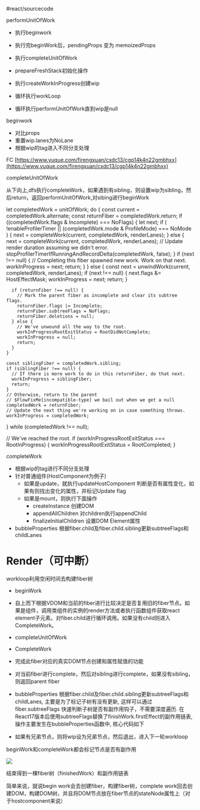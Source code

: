 #react/sourcecode

performUnitOfWork

-   执行beginwork
-   执行完beginWork后，pendingProps 变为 memoizedProps
-   执行completeUnitOfWork



- prepareFreshStack初始化操作
- 执行createWorkInProgress创建wip
- 循环执行workLoop
- 循环执行performUnitOfWork直到wip是null

  

  

beginwork

-   对比props
-   重置wip.lanes为NoLane
-   根据wip的tag进入不同分支处理

FC [https://www.yuque.com/firengxuan/cxdc13/cgp14k4n22gmbhxx](https://www.yuque.com/firengxuan/cxdc13/cgp14k4n22gmbhxx)

  

completeUnitOfWork

从下向上,dfs执行completeWork，如果遇到有sibling，则设置wip为sibling，然后return，返回performUnitOfWork,对sibing进行beginWork

let completedWork = unitOfWork;
  do {
    const current = completedWork.alternate;
    const returnFiber = completedWork.return;
    if ((completedWork.flags & Incomplete) === NoFlags) {
      let next;
      if (
        !enableProfilerTimer ||
        (completedWork.mode & ProfileMode) === NoMode
      ) {
        next = completeWork(current, completedWork, renderLanes);
      } else {
        next = completeWork(current, completedWork, renderLanes);
        // Update render duration assuming we didn't error.
        stopProfilerTimerIfRunningAndRecordDelta(completedWork, false);
      }
      if (next !== null) {
        // Completing this fiber spawned new work. Work on that next.
        workInProgress = next;
        return;
      }
    } else {
      const next = unwindWork(current, completedWork, renderLanes);
      if (next !== null) {
        next.flags &= HostEffectMask;
        workInProgress = next;
        return;
      }

      if (returnFiber !== null) {
        // Mark the parent fiber as incomplete and clear its subtree flags.
        returnFiber.flags |= Incomplete;
        returnFiber.subtreeFlags = NoFlags;
        returnFiber.deletions = null;
      } else {
        // We've unwound all the way to the root.
        workInProgressRootExitStatus = RootDidNotComplete;
        workInProgress = null;
        return;
      }
    }

    const siblingFiber = completedWork.sibling;
    if (siblingFiber !== null) {
      // If there is more work to do in this returnFiber, do that next.
      workInProgress = siblingFiber;
      return;
    }
    // Otherwise, return to the parent
    // $FlowFixMe[incompatible-type] we bail out when we get a null
    completedWork = returnFiber;
    // Update the next thing we're working on in case something throws.
    workInProgress = completedWork;
  } while (completedWork !== null);

  // We've reached the root.
  if (workInProgressRootExitStatus === RootInProgress) {
    workInProgressRootExitStatus = RootCompleted;
  }

  

completeWork
-   根据wip的tag进行不同分支处理
-   针对普通组件(HostComponent为例子)
	- 如果是update，就执行updateHostComponent 判断是否有属性变化，如果有则找出变化的属性，并标记Update flag
	- 如果是mount，则执行下面操作
		- createInstance 创建DOM
		- appendAllChildren 对children执行appendChild
		- finalizeInitialChildren 设置DOM Element属性
-   bubbleProperties 根据fiber.child及fiber.child.sibling更新subtreeFlags和childLanes




# Render（可中断）

workloop利用空闲时间去构建fiber树

-   beginWork

-   自上而下根据VDOM和当前的fiber进行比较决定是否复用旧的fiber节点。如果是组件，调用类组件的实例的render方法或者执行函数组件获取react element子元素。对fiber.child进行循环调用。如果没有child则进入CompleteWork。

-   completeUnitOfWork

-   CompleteWork

-   完成此fiber对应的真实DOM节点创建和属性赋值的功能
-   对当前fiber进行complete，然后对sibling进行complete，如果没有sibling，则返回parent fiber
-   bubbleProperties 根据fiber.child及fiber.child.sibling更新subtreeFlags和childLanes, 主要是为了标记子树有没有更新, 这样可以通过 fiber.subtreeFlags 快速判断子树是否有副作用钩子，不需要深度遍历. 在React17版本后使用subtreeFlags替换了finishWork.firstEffect的副作用链表, 操作主要发生在bubbleProperties函数中, 核心代码如下

-   如果有兄弟节点，则将wip设为兄弟节点，然后退出，进入下一轮workloop

beginWork和completeWork都会标记节点是否有副作用  

![](https://cdn.nlark.com/yuque/0/2022/png/22244142/1665744391707-968f282a-bb93-42ed-a863-2aa2172d6006.png)

结束得到一棵fiber树（finishedWork）和副作用链表

简单来说，就说begin work会去创建fiber，构建fiber树，complete work回去创建DOM，构建DOM树，并且将DOM节点放在fiber节点的stateNode属性上（对于hostcomponent来说）